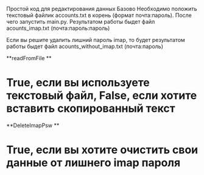 Простой код для редактирования данных
Базово
Необходимо положить текстовый файлик accounts.txt в корень (формат почта:пароль). После чего запустить main.py. Результатом работы быдет файл acounts_imap.txt (почта:пароль:пароль)

Если вы решите удалить лишний пароль imap, то будет результатом работы быдет файл acounts_without_imap.txt (почта:пароль)

**readFromFile **
# True, если вы используете текстовый файл, False, если хотите вставить скопированный текст

**DeleteImapPsw **
# True, если вы хотите очистить свои данные от лишнего imap пароля
